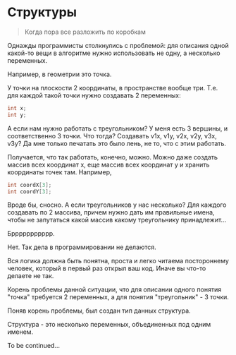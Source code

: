 
# Структуры
> Когда пора все разложить по коробкам

Однажды программисты столкнулись с проблемой: для описания одной какой-то вещи в алгоритме нужно использовать не одну, а несколько переменных. 
     
Например, в геометрии это точка. 

У точки на плоскости 2 координаты, в пространстве вообще три. Т.е. для каждой такой точки нужно создавать 2 переменных:

```c++
int x; 
int y;
```
     
А если нам нужно работать с треугольником? У меня есть 3 вершины, и соответственно 3 точки. Что тогда? Создавать v1x, v1y, v2x, v2y, v3x, v3y? Да мне только печатать это было лень, не то, что с этим работать.
     
Получается, что так работать, конечно, можно. Можно даже создать массив всех координат x, еще массив всех координат y
и хранить координаты точек там. Например,

```c++
int coordX[3];
int coordY[3];
```
Вроде бы, сносно. А если треугольников у нас несколько? Для каждого создавать по 2 массива, причем нужно дать им правильные имена, чтобы не запутаться какой массив какому треугольнику принадлежит...

Бррррррррррр.
     
Нет. Так дела в программировании не делаются.

Вся логика должна быть понятна, проста и легко читаема постороннему человек, который в первый раз открыл ваш код. Иначе вы что-то делаете не так.
     
Корень проблемы данной ситуации, что для описании одного понятия "точка" требуется 2 переменных, а для понятия "треугольник" - 3 точки.
     
Поняв корень проблемы, был создан тип данных структура.

Структура - это несколько переменных, объединенных под одним именем.

To be continued...
